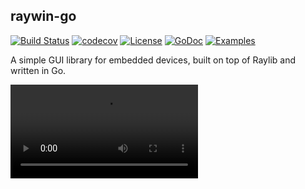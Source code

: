 ## raywin-go
[![Build Status](https://github.com/dspasibenko/raywin-go/actions/workflows/go.yml/badge.svg)](https://github.com/dspasibenko/raywin-go/actions)
[![codecov](https://codecov.io/gh/dspasibenko/raywin-go/branch/main/graph/badge.svg)](https://codecov.io/gh/dspasibenko/raywin-go) 
[![License](https://img.shields.io/badge/License-Apache%202.0-blue.svg)](https://github.com/dspasibenko/raywin-go/blob/main/LICENSE) 
[![GoDoc](https://godoc.org/github.com/dspasibenko/raywin-go?status.png)](https://godoc.org/github.com/dspasibenko/raywin-go/raywin)
[![Examples](https://img.shields.io/badge/learn%20by-examples-0077b3.svg?style=flat-square)](https://github.com/dspasibenko/raywin-go/tree/main/examples)

A simple GUI library for embedded devices, built on top of Raylib and written in Go.

<video src="https://github.com/user-attachments/assets/b2c7a889-418f-4251-aca9-d72ff4382b5c" controls="controls" style="max-width: 500px;">
</video>

